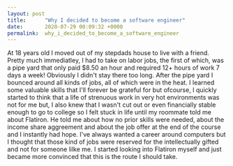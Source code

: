 ```yaml
---
layout: post
title:      "Why I decided to become a software engineer"
date:       2020-07-29 00:09:32 +0000
permalink:  why_i_decided_to_become_a_software_engineer
---
```


At 18 years old I moved out of my stepdads house to live with a friend. Pretty much immediatley, I had to take on labor jobs, the first of which, was a pipe yard that only paid $8.50 an hour and required 12+ hours of work 7 days a week! Obviously I didn't stay there too long. After the pipe yard I bounced around all kinds of jobs, all of which were in the heat. I learned some valuable skills that I'll forever be grateful for but ofcourse, I quickly started to think that a life of strenuous work in very hot environments was not for me but, I also knew that I wasn't cut out or even financially stable enough to go to college so I felt stuck in life until my roommate told me about Flatiron. He told me about how no prior skills were needed, about the income share aggreement and about the job offer at the end of the course and I instantly had hope. I've always wanted a career around computers but I thought that those kind of jobs were reserved for the intellectually gifted and not for someone lilke me. I started looking into Flatiron myself and just became more convinced that this is the route I should take.
